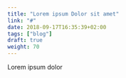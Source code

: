 ```yaml
---
title: "Lorem ipsum Dolor sit amet"
link: "#"
date: 2018-09-17T16:35:39+02:00
tags: ["blog"]
draft: true
weight: 70
---
```


Lorem ipsum dolor